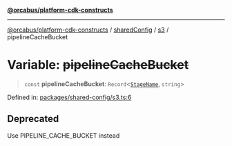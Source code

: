 [**@orcabus/platform-cdk-constructs**](../../../../../../README.md)

***

[@orcabus/platform-cdk-constructs](../../../../../../README.md) / [sharedConfig](../../../README.md) / [s3](../README.md) / pipelineCacheBucket

# Variable: ~~pipelineCacheBucket~~

> `const` **pipelineCacheBucket**: `Record`\<[`StageName`](../../account/type-aliases/StageName.md), `string`\>

Defined in: [packages/shared-config/s3.ts:6](https://github.com/OrcaBus/platform-cdk-constructs/blob/main/packages/shared-config/s3.ts#L6)

## Deprecated

Use PIPELINE_CACHE_BUCKET instead

